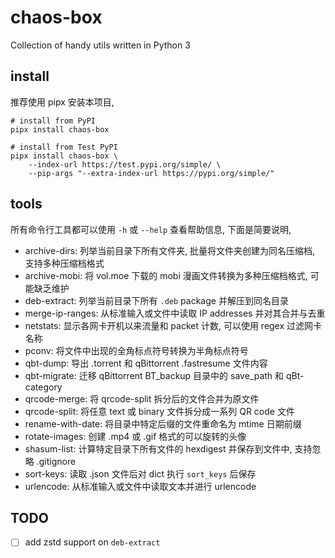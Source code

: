 # chaos-box

Collection of handy utils written in Python 3

## install

推荐使用 pipx 安装本项目,

```shell
# install from PyPI
pipx install chaos-box

# install from Test PyPI
pipx install chaos-box \
    --index-url https://test.pypi.org/simple/ \
    --pip-args "--extra-index-url https://pypi.org/simple/"
```

## tools

所有命令行工具都可以使用 `-h` 或 `--help` 查看帮助信息, 下面是简要说明,

- archive-dirs: 列举当前目录下所有文件夹, 批量将文件夹创建为同名压缩档, 支持多种压缩档格式
- archive-mobi: 将 vol.moe 下载的 mobi 漫画文件转换为多种压缩档格式, 可能缺乏维护
- deb-extract: 列举当前目录下所有 `.deb` package 并解压到同名目录
- merge-ip-ranges: 从标准输入或文件中读取 IP addresses 并对其合并与去重
- netstats: 显示各网卡开机以来流量和 packet 计数, 可以使用 regex 过滤网卡名称
- pconv: 将文件中出现的全角标点符号转换为半角标点符号
- qbt-dump: 导出 .torrent 和 qBittorrent .fastresume 文件内容
- qbt-migrate: 迁移 qBittorrent BT_backup 目录中的 save_path 和 qBt-category
- qrcode-merge: 将 qrcode-split 拆分后的文件合并为原文件
- qrcode-split: 将任意 text 或 binary 文件拆分成一系列 QR code 文件
- rename-with-date: 将目录中特定后缀的文件重命名为 mtime 日期前缀
- rotate-images: 创建 .mp4 或 .gif 格式的可以旋转的头像
- shasum-list: 计算特定目录下所有文件的 hexdigest 并保存到文件中, 支持忽略 .gitignore
- sort-keys: 读取 .json 文件后对 dict 执行 `sort_keys` 后保存
- urlencode: 从标准输入或文件中读取文本并进行 urlencode

## TODO

- [ ] add zstd support on `deb-extract`

